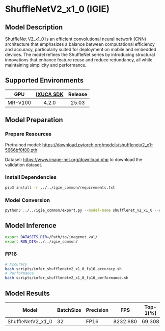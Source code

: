 # ShuffleNetV2_x1_0 (IGIE)

## Model Description

ShuffleNet V2_x1_0 is an efficient convolutional neural network (CNN) architecture that emphasizes a balance between computational efficiency and accuracy, particularly suited for deployment on mobile and embedded devices. The model refines the ShuffleNet series by introducing structural innovations that enhance feature reuse and reduce redundancy, all while maintaining simplicity and performance.

## Supported Environments

| GPU    | [IXUCA SDK](https://gitee.com/deep-spark/deepspark#%E5%A4%A9%E6%95%B0%E6%99%BA%E7%AE%97%E8%BD%AF%E4%BB%B6%E6%A0%88-ixuca) | Release |
| :----: | :----: | :----: |
| MR-V100 | 4.2.0     |  25.03  |

## Model Preparation

### Prepare Resources

Pretrained model: <https://download.pytorch.org/models/shufflenetv2_x1-5666bf0f80.pth>

Dataset: <https://www.image-net.org/download.php> to download the validation dataset.

### Install Dependencies

```bash
pip3 install -r ../../igie_common/requirements.txt
```

### Model Conversion

```bash
python3 ../../igie_common/export.py --model-name shufflenet_v2_x1_0 --weight shufflenetv2_x1-5666bf0f80.pth --output shufflenetv2_x1_0.onnx
```

## Model Inference

```bash
export DATASETS_DIR=/Path/to/imagenet_val/
export RUN_DIR=../../igie_common/
```

### FP16

```bash
# Accuracy
bash scripts/infer_shufflenetv2_x1_0_fp16_accuracy.sh
# Performance
bash scripts/infer_shufflenetv2_x1_0_fp16_performance.sh
```

## Model Results

| Model             | BatchSize | Precision | FPS      | Top-1(%) | Top-5(%) |
| ----------------- | --------- | --------- | -------- | -------- | -------- |
| ShuffleNetV2_x1_0 | 32        | FP16      | 8232.980 | 69.308   | 88.302   |
